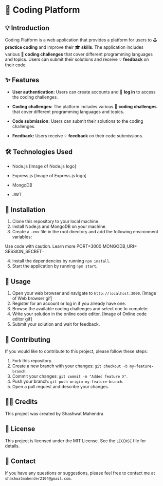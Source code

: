 # 📃 Coding Platform

## 💡 Introduction

Coding Platform is a web application that provides a platform for users to 🕹️ **practice coding** and improve their 🎓 **skills**. The application includes various 🧰 **coding challenges** that cover different programming languages and topics. Users can submit their solutions and receive 💡 **feedback** on their code.

## ✨ Features

* **User authentication:** Users can create accounts and 🔐 **log in** to access the coding challenges.

* **Coding challenges:** The platform includes various 🧰 **coding challenges** that cover different programming languages and topics.

* **Code submission:** Users can submit their solutions to the coding challenges.

* **Feedback:** Users receive 💡 **feedback** on their code submissions.

## 🛠️ **Technologies Used**

* Node.js
[Image of Node.js logo]
* Express.js
[Image of Express.js logo]
* MongoDB

* JWT 



## 🔨 **Installation**

1. Clone this repository to your local machine.
2. Install Node.js and MongoDB on your machine.
3. Create a `.env` file in the root directory and add the following environment variables:

Use code with caution. Learn more
PORT=3000
MONGODB_URI=<your-mongodb-uri>
SESSION_SECRET=<your-session-secret>


4. Install the dependencies by running `npm install`.
5. Start the application by running `npm start`.

## 🚀 **Usage**

1. Open your web browser and navigate to `http://localhost:3000`.
[Image of Web browser gif]
2. Register for an account or log in if you already have one.
3. Browse the available coding challenges and select one to complete.
4. Write your solution in the online code editor.
[Image of Online code editor gif]
5. Submit your solution and wait for feedback.

## 🤝 **Contributing**

If you would like to contribute to this project, please follow these steps:

1. Fork this repository.
2. Create a new branch with your changes: `git checkout -b my-feature-branch`.
3. Commit your changes: `git commit -m "Added feature X"`.
4. Push your branch: `git push origin my-feature-branch`.
5. Open a pull request and describe your changes.

## 👨‍💻 **Credits**

This project was created by Shashwat Mahendra.

## 📝 **License**

This project is licensed under the MIT License. See the `LICENSE` file for details.

## 💌 **Contact**

If you have any questions or suggestions, please feel free to contact me at `shashwatmahender2104@gmail.com`.
